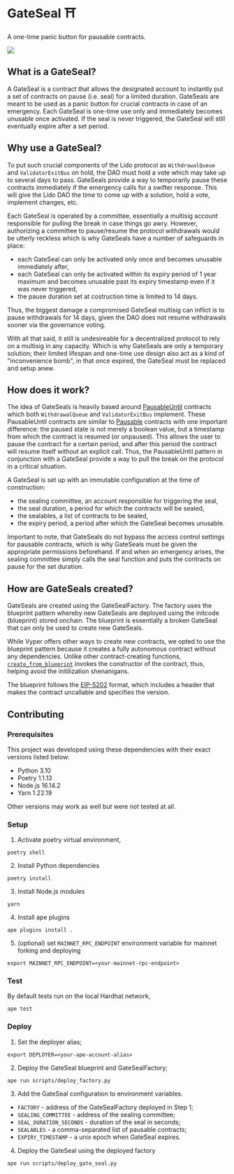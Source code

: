 # GateSeal ⛩️

A one-time panic button for pausable contracts.

![](/assets/monty-python.png)

## What is a GateSeal?

A GateSeal is a contract that allows the designated account to instantly put a set of contracts on pause (i.e. seal) for a limited duration. GateSeals are meant to be used as a panic button for crucial contracts in case of an emergency. Each GateSeal is one-time use only and immediately becomes unusable once activated. If the seal is never triggered, the GateSeal will still eventually expire after a set period.

## Why use a GateSeal?

To put such crucial components of the Lido protocol as `WithdrawalQueue` and `ValidatorExitBus` on hold, the DAO must hold a vote which may take up to several days to pass. GateSeals provide a way to temporarily pause these contracts immediately if the emergency calls for a swifter response. This will give the Lido DAO the time to come up with a solution, hold a vote, implement changes, etc.

Each GateSeal is operated by a committee, essentially a multisig account responsible for pulling the break in case things go awry. However, authorizing a committee to pause/resume the protocol withdrawals would be utterly reckless which is why GateSeals have a number of safeguards in place:
- each GateSeal can only be activated only once and becomes unusable immediately after,
- each GateSeal can only be activated within its expiry period of 1 year maximum and becomes unusable past its expiry timestamp even if it was never triggered,
- the pause duration set at costruction time is limited to 14 days.

Thus, the biggest damage a compromised GateSeal multisig can inflict is to pause withdrawals for 14 days, given the DAO does not resume withdrawals sooner via the governance voting.

With all that said, it still is undesireable for a decentralized protocol to rely on a multisig in any capacity. Which is why GateSeals are only a temporary solution; their limited lifespan and one-time use design also act as a kind of "inconvenience bomb", in that once expired, the GateSeal must be replaced and setup anew.

## How does it work?

The idea of GateSeals is heavily based around [PausableUntil](/contracts/test_helpers/SealableMock.vy) contracts which both `WithdrawalQueue` and `ValidatorExitBus` implement. These PausableUntil contracts are similar to [Pausable](https://github.com/OpenZeppelin/openzeppelin-contracts/blob/release-v4.4/contracts/security/Pausable.sol) contracts with one important difference: the paused state is not merely a boolean value, but a timestamp from which the contract is resumed (or unpaused). This allows the user to pause the contract for a certain period, and after this period the contract will resume itself without an explicit call. Thus, the PausableUntil pattern in conjunction with a GateSeal provide a way to pull the break on the protocol in a critical situation.

A GateSeal is set up with an immutable configuration at the time of construction:
- the sealing committee, an account responsible for triggering the seal,
- the seal duration, a period for which the contracts will be sealed,
- the sealables, a list of contracts to be sealed,
- the expiry period, a period after which the GateSeal becomes unusable. 

Important to note, that GateSeals do not bypass the access control settings for pausable contracts, which is why GateSeals must be given the appropriate permissions beforehand. If and when an emergency arises, the sealing committee simply calls the seal function and puts the contracts on pause for the set duration. 

## How are GateSeals created?

GateSeals are created using the GateSealFactory. The factory uses the blueprint pattern whereby new GateSeals are deployed using the initcode (blueprint) stored onchain. The blueprint is essentially a broken GateSeal that can only be used to create new GateSeals.

While Vyper offers other ways to create new contracts, we opted to use the blueprint pattern because it creates a fully autonomous contract without any dependencies. Unlike other contract-creating functions, [`create_from_blueprint`](https://docs.vyperlang.org/en/stable/built-in-functions.html#chain-interaction) invokes the constructor of the contract, thus, helping avoid the initilization shenanigans.

The blueprint follows the [EIP-5202](https://eips.ethereum.org/EIPS/eip-5202) format, which includes a header that makes the contract uncallable and specifies the version. 

## Contributing

### Prerequisites
This project was developed using these dependencies with their exact versions listed below:
- Python 3.10
- Poetry 1.1.13
- Node.js 16.14.2
- Yarn 1.22.19

Other versions may work as well but were not tested at all.

### Setup

1. Activate poetry virtual environment,
```shell
poetry shell
```

2. Install Python dependencies
```shell
poetry install
```

3. Install Node.js modules
```shell
yarn
```

4. Install ape plugins
```shell
ape plugins install .
```

5. (optional) set `MAINNET_RPC_ENDPOINT` environment variable for mainnet forking and deploying
```shell
export MAINNET_RPC_ENDPOINT=<your-mainnet-rpc-endpoint>
```

### Test

By default tests run on the local Hardhat network,
```shell
ape test
```

### Deploy

1. Set the deployer alias;
```shell
export DEPLOYER=<your-ape-account-alias>
```

2. Deploy the GateSeal blueprint and GateSealFactory;
```shell
ape run scripts/deploy_factory.py
```

3. Add the GateSeal configuration to environment variables.
- `FACTORY` - address of the GateSealFactory deployed in Step 1;
- `SEALING_COMMITTEE` - address of the sealing committee;
- `SEAL_DURATION_SECONDS` - duration of the seal in seconds;
- `SEALABLES` - a comma-separated list of pausable contracts;
- `EXPIRY_TIMESTAMP` - a unix epoch when GateSeal expires.

4. Deploy the GateSeal using the deployed factory
```shell
ape run scripts/deploy_gate_seal.py
```
